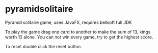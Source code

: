 # pyramidsolitaire
Pyramid solitaire game, uses JavaFX, requires bellsoft full JDK

To play the game drag one card to another to make the sum of 13, kings worth 13 alone.
You can not win every game, try to get the highest score.

To reset double click the reset button.
